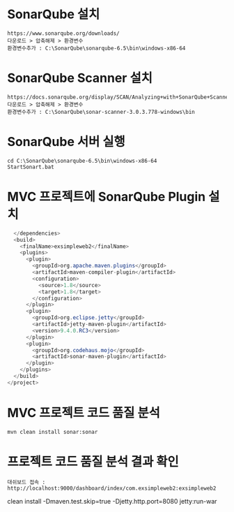 # SonarQube 설치

```
https://www.sonarqube.org/downloads/
다운로드 > 압축해제 > 환경변수
환경변수추가 : C:\SonarQube\sonarqube-6.5\bin\windows-x86-64
```

# SonarQube Scanner 설치

```
https://docs.sonarqube.org/display/SCAN/Analyzing+with+SonarQube+Scanner
다운로드 > 압축해제 > 환경변수
환경변수추가 : C:\SonarQube\sonar-scanner-3.0.3.778-windows\bin
```

# SonarQube 서버 실행

```
cd C:\SonarQube\sonarqube-6.5\bin\windows-x86-64
StartSonart.bat
```

# MVC 프로젝트에 SonarQube Plugin 설치

```java
  </dependencies>
  <build>
    <finalName>exsimpleweb2</finalName>
    <plugins>
      <plugin>
        <groupId>org.apache.maven.plugins</groupId>
        <artifactId>maven-compiler-plugin</artifactId>
        <configuration>
          <source>1.8</source>
          <target>1.8</target>
        </configuration>
      </plugin>
      <plugin>
        <groupId>org.eclipse.jetty</groupId>
        <artifactId>jetty-maven-plugin</artifactId>
        <version>9.4.0.RC3</version>
      </plugin>
      <plugin>
        <groupId>org.codehaus.mojo</groupId>
        <artifactId>sonar-maven-plugin</artifactId>
      </plugin>
    </plugins>
  </build>
</project>
```

# MVC 프로젝트 코드 품질 분석

```
mvn clean install sonar:sonar
```

# 프로젝트 코드 품질 분석 결과 확인

```
대쉬보드 접속 :  http://localhost:9000/dashboard/index/com.exsimpleweb2:exsimpleweb2
```


clean install -Dmaven.test.skip=true -Djetty.http.port=8080 jetty:run-war
